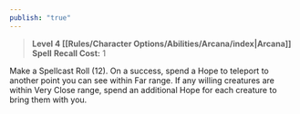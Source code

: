 ```yaml
---
publish: "true"
---
```

> **Level 4 [[Rules/Character Options/Abilities/Arcana/index|Arcana]] Spell**
> **Recall Cost:** 1

Make a Spellcast Roll (12). On a success, spend a Hope to teleport to another point you can see within Far range. If any willing creatures are within Very Close range, spend an additional Hope for each creature to bring them with you.
